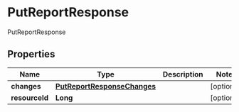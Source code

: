 

# PutReportResponse

PutReportResponse

## Properties

| Name | Type | Description | Notes |
|------------ | ------------- | ------------- | -------------|
|**changes** | [**PutReportResponseChanges**](PutReportResponseChanges.md) |  |  [optional] |
|**resourceId** | **Long** |  |  [optional] |



